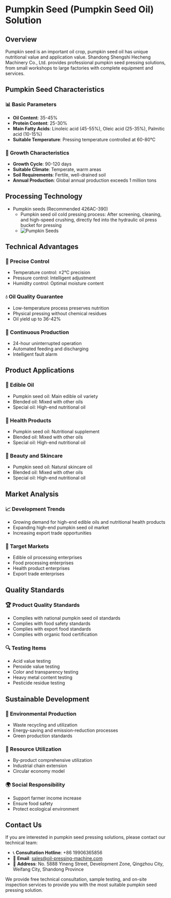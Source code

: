 # Pumpkin Seed (Pumpkin Seed Oil) Solution

## Overview

Pumpkin seed is an important oil crop, pumpkin seed oil has unique nutritional value and application value. Shandong Shengshi Hecheng Machinery Co., Ltd. provides professional pumpkin seed pressing solutions, from small workshops to large factories with complete equipment and services.

## Pumpkin Seed Characteristics

### 📊 Basic Parameters
- **Oil Content**: 35-45%
- **Protein Content**: 25-30%
- **Main Fatty Acids**: Linoleic acid (45-55%), Oleic acid (25-35%), Palmitic acid (10-15%)
- **Suitable Temperature**: Pressing temperature controlled at 60-80℃

### 🌱 Growth Characteristics
- **Growth Cycle**: 90-120 days
- **Suitable Climate**: Temperate, warm areas
- **Soil Requirements**: Fertile, well-drained soil
- **Annual Production**: Global annual production exceeds 1 million tons

## Processing Technology

+ Pumpkin seeds (Recommended 426AC-390)
     + Pumpkin seed oil cold pressing process: After screening, cleaning, and high-speed crushing, directly fed into the hydraulic oil press bucket for pressing
     + ![Pumpkin Seeds](/images/南瓜籽冷榨工艺概览_An%20Overview%20of%20the%20Cold%20Pressing%20Process%20of%20Pumpkin%20Seeds.png)

## Technical Advantages

### 🎯 Precise Control
- Temperature control: ±2℃ precision
- Pressure control: Intelligent adjustment
- Humidity control: Optimal moisture content

### 💧 Oil Quality Guarantee
- Low-temperature process preserves nutrition
- Physical pressing without chemical residues
- Oil yield up to 36-42%

### 🔄 Continuous Production
- 24-hour uninterrupted operation
- Automated feeding and discharging
- Intelligent fault alarm

## Product Applications

### 🍳 Edible Oil
- Pumpkin seed oil: Main edible oil variety
- Blended oil: Mixed with other oils
- Special oil: High-end nutritional oil

### 💊 Health Products
- Pumpkin seed oil: Nutritional supplement
- Blended oil: Mixed with other oils
- Special oil: High-end nutritional oil

### 💄 Beauty and Skincare
- Pumpkin seed oil: Natural skincare oil
- Blended oil: Mixed with other oils
- Special oil: High-end nutritional oil

## Market Analysis

### 📈 Development Trends
- Growing demand for high-end edible oils and nutritional health products
- Expanding high-end pumpkin seed oil market
- Increasing export trade opportunities

### 🎯 Target Markets
- Edible oil processing enterprises
- Food processing enterprises
- Health product enterprises
- Export trade enterprises

## Quality Standards

### 🏆 Product Quality Standards
- Complies with national pumpkin seed oil standards
- Complies with food safety standards
- Complies with export food standards
- Complies with organic food certification

### 🔍 Testing Items
- Acid value testing
- Peroxide value testing
- Color and transparency testing
- Heavy metal content testing
- Pesticide residue testing

## Sustainable Development

### 🌱 Environmental Production
- Waste recycling and utilization
- Energy-saving and emission-reduction processes
- Green production standards

### 🔄 Resource Utilization
- By-product comprehensive utilization
- Industrial chain extension
- Circular economy model

### 🌍 Social Responsibility
- Support farmer income increase
- Ensure food safety
- Protect ecological environment

## Contact Us

If you are interested in pumpkin seed pressing solutions, please contact our technical team:

- 📞 **Consultation Hotline**: +86 19906365856
- 📧 **Email**: sales@oil-pressing-machine.com
- 📍 **Address**: No. 5888 Yineng Street, Development Zone, Qingzhou City, Weifang City, Shandong Province

We provide free technical consultation, sample testing, and on-site inspection services to provide you with the most suitable pumpkin seed pressing solution.
